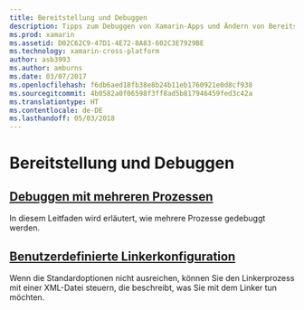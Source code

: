 ```yaml
---
title: Bereitstellung und Debuggen
description: Tipps zum Debuggen von Xamarin-Apps und Ändern von Bereitstellungskonfigurationen.
ms.prod: xamarin
ms.assetid: D02C62C9-47D1-4E72-8A83-602C3E7929BE
ms.technology: xamarin-cross-platform
author: asb3993
ms.author: amburns
ms.date: 03/07/2017
ms.openlocfilehash: f6db6aed18fb38e8b24b11eb1760921e0d8cf938
ms.sourcegitcommit: 4b0582a0f06598f3ff8ad5b817946459fed3c42a
ms.translationtype: HT
ms.contentlocale: de-DE
ms.lasthandoff: 05/03/2018
---
```

# <a name="deployment--debugging"></a>Bereitstellung und Debuggen

## <a name="multi-process-debuggingmulti-process-debuggingmd"></a>[Debuggen mit mehreren Prozessen](multi-process-debugging.md)

In diesem Leitfaden wird erläutert, wie mehrere Prozesse gedebuggt werden.

## <a name="custom-linker-configurationlinkermd"></a>[Benutzerdefinierte Linkerkonfiguration](linker.md)

Wenn die Standardoptionen nicht ausreichen, können Sie den Linkerprozess mit einer XML-Datei steuern, die beschreibt, was Sie mit dem Linker tun möchten.